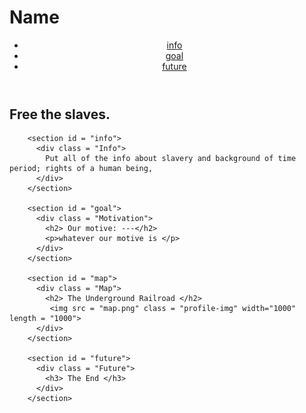 # Name
 <!DOCTYPE html>
<html>
  <head>
    <title><strong>Free The Slaves</strong></title>
    <link href="style.css" rel="stylesheet" type="text/css" />
  </head>
   <link href="https://fonts.googleapis.com/css2?family=MedievalSharp&display=swap" rel="stylesheet">
  <body>
    <header> 
      <a href = "#Intro" > </a>
      <nav>
        <ul>
          <li><a href = "#info" >info</a></li>
          <li><a href = "#goal" >goal</a></li>
          <li><a href = "#future">future</a></li>
        </ul>
      <nav>
    </header>
    <main>
        <section id = "Intro">
          <div class = "Intro" >
            <h1> Free the slaves. </h1>
          </div>
        </section>

        <section id = "info"> 
          <div class = "Info">
            Put all of the info about slavery and background of time period; rights of a human being, 
          </div>
        </section>

        <section id = "goal">
          <div class = "Motivation">
            <h2> Our motive: ---</h2>
            <p>whatever our motive is </p>
          </div>
        </section>

        <section id = "map">
          <div class = "Map">
            <h2> The Underground Railroad </h2>
             <img src = "map.png" class = "profile-img" width="1000" length = "1000">
          </div>
        </section>

        <section id = "future">
          <div class = "Future">
            <h3> The End </h3>
          </div>
        </section>
  </body>
</html>
